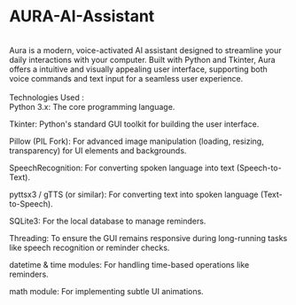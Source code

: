 # AURA-AI-Assistant
<br>
Aura is a modern, voice-activated AI assistant designed to streamline your daily interactions with your computer. Built with Python and Tkinter, Aura offers a intuitive and visually appealing user interface, supporting both voice commands and text input for a seamless user experience.
<br>
<br>
 Technologies Used :
 <br>
Python 3.x: The core programming language.

Tkinter: Python's standard GUI toolkit for building the user interface.

Pillow (PIL Fork): For advanced image manipulation (loading, resizing, transparency) for UI elements and backgrounds.

SpeechRecognition: For converting spoken language into text (Speech-to-Text).

pyttsx3 / gTTS (or similar): For converting text into spoken language (Text-to-Speech).

SQLite3: For the local database to manage reminders.

Threading: To ensure the GUI remains responsive during long-running tasks like speech recognition or reminder checks.

datetime & time modules: For handling time-based operations like reminders.

math module: For implementing subtle UI animations.
